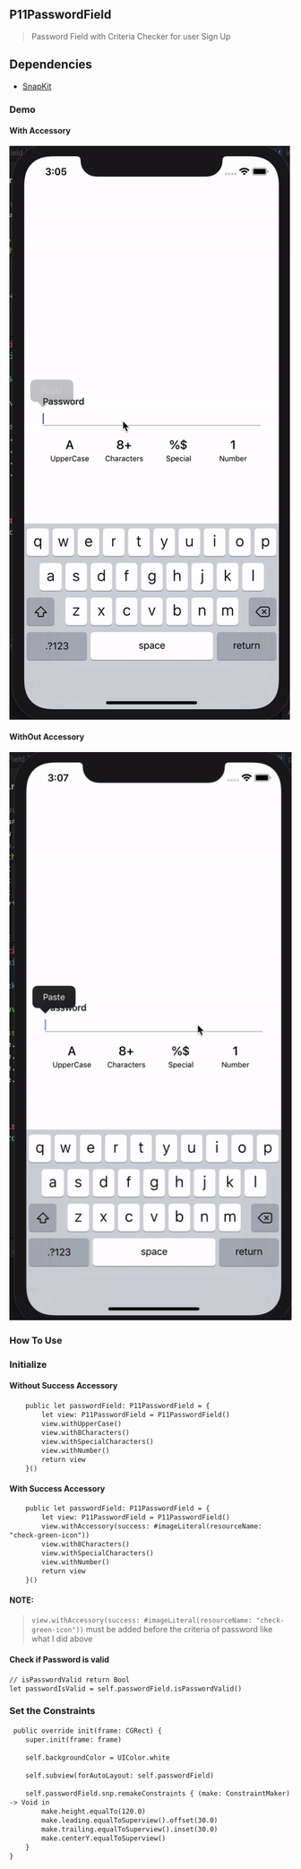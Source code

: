 ## P11PasswordField

> Password Field with Criteria Checker for user Sign Up

## Dependencies
-  [SnapKit](http://snapkit.io/)

### Demo
#### With Accessory
![alt text](https://github.com/vlainvaldez/p11-password-field/blob/master/gifs/P11PasswordFieldDemoWithAccessory.gif)

#### WithOut Accessory
![alt text](https://github.com/vlainvaldez/p11-password-field/blob/master/gifs/P11PasswordFieldDemoWithOutAccessory.gif)

### How To Use


### Initialize

#### Without Success Accessory
```
    public let passwordField: P11PasswordField = {
        let view: P11PasswordField = P11PasswordField()
        view.withUpperCase()
        view.with8Characters()
        view.withSpecialCharacters()
        view.withNumber()        
        return view
    }()
```

#### With Success Accessory
```
    public let passwordField: P11PasswordField = {
        let view: P11PasswordField = P11PasswordField()
        view.withAccessory(success: #imageLiteral(resourceName: "check-green-icon"))
        view.with8Characters()
        view.withSpecialCharacters()
        view.withNumber()        
        return view
    }()
```
#### NOTE:
> ```view.withAccessory(success: #imageLiteral(resourceName: "check-green-icon"))``` must be added before the criteria of password like what I did above


#### Check if Password is valid

```
// isPasswordValid return Bool
let passwordIsValid = self.passwordField.isPasswordValid()

```

### Set the Constraints

```
 public override init(frame: CGRect) {
    super.init(frame: frame)
    
    self.backgroundColor = UIColor.white
    
    self.subview(forAutoLayout: self.passwordField)
    
    self.passwordField.snp.remakeConstraints { (make: ConstraintMaker) -> Void in
        make.height.equalTo(120.0)
        make.leading.equalToSuperview().offset(30.0)
        make.trailing.equalToSuperview().inset(30.0)
        make.centerY.equalToSuperview()
    }
}
```